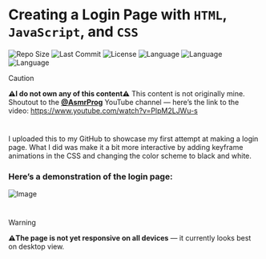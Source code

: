 # Creating a Login Page with `HTML`, `JavaScript`, and `CSS`

![Repo Size](https://img.shields.io/github/repo-size/RockHead07/1st-time-Making-Login-Page)
![Last Commit](https://img.shields.io/github/last-commit/RockHead07/1st-time-Making-Login-Page)
![License](https://img.shields.io/github/license/RockHead07/1st-time-Making-Login-Page)
![Language](https://img.shields.io/github/languages/top/RockHead07/1st-time-Making-Login-Page)
![Language](https://img.shields.io/github/languages/top/RockHead07/1st-time-Making-Login-Page)
![Language](https://img.shields.io/github/languages/top/RockHead07/1st-time-Making-Login-Page)

>[!caution]
>**⚠️I do not own any of this content⚠️**
>This content is not originally mine. Shoutout to the <ins>**@AsmrProg**</ins> YouTube channel — here’s the link to the video: https://www.youtube.com/watch?v=PlpM2LJWu-s

#

I uploaded this to my GitHub to showcase my first attempt at making a login page. What I did was make it a bit more interactive by adding keyframe animations in the CSS and changing the color scheme to black and white.

### Here’s a demonstration of the login page:
![Image](https://github.com/user-attachments/assets/7db0c955-5376-4591-9170-c7f68aa36aba)

#

>[!WARNING]
>**⚠️The page is not yet responsive on all devices** — it currently looks best on desktop view.

